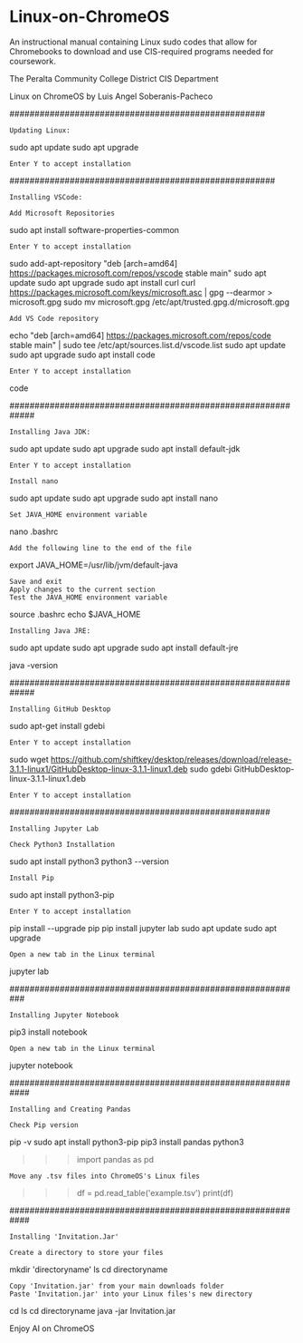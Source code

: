 # Linux-on-ChromeOS
An instructional manual containing Linux sudo codes that allow for Chromebooks to download and use CIS-required programs needed for coursework.

The Peralta Community College District
CIS Department

Linux on ChromeOS
by Luis Angel Soberanis-Pacheco

###################################################
    
    Updating Linux:

sudo apt update
sudo apt upgrade

    Enter Y to accept installation

#####################################################

    Installing VSCode:

    Add Microsoft Repositories

sudo apt install software-properties-common

    Enter Y to accept installation
    
sudo add-apt-repository "deb [arch=amd64] https://packages.microsoft.com/repos/vscode stable main"
sudo apt update
sudo apt upgrade
sudo apt install curl
curl https://packages.microsoft.com/keys/microsoft.asc | gpg --dearmor > microsoft.gpg
sudo mv microsoft.gpg /etc/apt/trusted.gpg.d/microsoft.gpg

    Add VS Code repository

echo "deb [arch=amd64] https://packages.microsoft.com/repos/code stable main" | sudo tee /etc/apt/sources.list.d/vscode.list
sudo apt update
sudo apt upgrade
sudo apt install code

    Enter Y to accept installation

code

#############################################################

    Installing Java JDK:

sudo apt update
sudo apt upgrade
sudo apt install default-jdk

    Enter Y to accept installation

    Install nano

sudo apt update
sudo apt upgrade
sudo apt install nano

    Set JAVA_HOME environment variable

nano .bashrc

    Add the following line to the end of the file

export JAVA_HOME=/usr/lib/jvm/default-java

    Save and exit
    Apply changes to the current section
    Test the JAVA_HOME environment variable

source .bashrc
echo $JAVA_HOME

    Installing Java JRE:

sudo apt update
sudo apt upgrade
sudo apt install default-jre

java -version

#############################################################

    Installing GitHub Desktop

sudo apt-get install gdebi

    Enter Y to accept installation
    
sudo wget https://github.com/shiftkey/desktop/releases/download/release-3.1.1-linux1/GitHubDesktop-linux-3.1.1-linux1.deb
sudo gdebi GitHubDesktop-linux-3.1.1-linux1.deb

    Enter Y to accept installation

####################################################

    Installing Jupyter Lab

    Check Python3 Installation

sudo apt install python3
python3 --version

    Install Pip

sudo apt install python3-pip

    Enter Y to accept installation

pip install --upgrade pip
pip install jupyter lab
sudo apt update
sudo apt upgrade

    Open a new tab in the Linux terminal

jupyter lab

###########################################################

    Installing Jupyter Notebook

pip3 install notebook

    Open a new tab in the Linux terminal
    
jupyter notebook

############################################################

    Installing and Creating Pandas

    Check Pip version

pip -v
sudo apt install python3-pip
pip3 install pandas
python3
>>> import pandas as pd

    Move any .tsv files into ChromeOS's Linux files
    
>>> df = pd.read_table('example.tsv')
>>> print(df)

############################################################

    Installing 'Invitation.Jar'

    Create a directory to store your files

mkdir 'directoryname'
ls
cd directoryname

    Copy 'Invitation.jar' from your main downloads folder
    Paste 'Invitation.jar' into your Linux files's new directory

cd
ls
cd directoryname
java -jar Invitation.jar

Enjoy AI on ChromeOS
